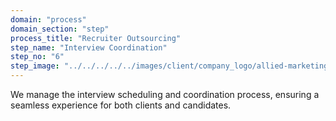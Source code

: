 ```yaml
---
domain: "process"
domain_section: "step"
process_title: "Recruiter Outsourcing"
step_name: "Interview Coordination"
step_no: "6"
step_image: "../../../../../images/client/company_logo/allied-marketing.png"
---
```


We manage the interview scheduling and coordination process, ensuring a seamless experience for both clients and candidates.
